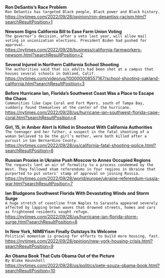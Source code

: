 **Ron DeSantis’s Race Problem**\
`Ron DeSantis has targeted Black people, Black power and Black history.`\
https://nytimes.com/2022/09/28/opinion/ron-desantiss-racism.html?searchResultPosition=1

**Newsom Signs California Bill to Ease Farm Union Voting**\
`The governor’s decision, after a veto last year, will allow mail voting in unionization elections. President Biden had pushed for approval.`\
https://nytimes.com/2022/09/28/business/california-farmworkers-newsom.html?searchResultPosition=2

**Several Injured in Northern California School Shooting**\
`The authorities said that six adults had been shot at a campus that houses several schools in Oakland, Calif.`\
https://nytimes.com/video/us/100000008557167/school-shooting-oakland-california.html?searchResultPosition=3

**Before Hurricane Ian, Florida’s Southwest Coast Was a Place to Escape the Chaos**\
`Communities like Cape Coral and Fort Myers, south of Tampa Bay, suddenly found themselves at the center of the hurricane.`\
https://nytimes.com/2022/09/28/us/hurricane-ian-southwest-florida-cape-coral.html?searchResultPosition=4

**Girl, 15, in Amber Alert Is Killed in Shootout With California Authorities**\
`The teenager and her father, a suspect in the fatal shooting of a woman believed to be the girl’s mother, were both killed after a pursuit in San Bernardino County.`\
https://nytimes.com/2022/09/28/us/california-fatal-shooting-police.html?searchResultPosition=6

**Russian Proxies in Ukraine Push Moscow to Annex Occupied Regions**\
`The requests lent an air of formality to a process condemned by the West. They followed sham referendums in four regions in Ukraine that purported to put voters’ stamp of approval on joining Russia.`\
https://nytimes.com/2022/09/28/world/europe/ukraine-referendum-russia-war.html?searchResultPosition=7

**Ian Bludgeons Southwest Florida With Devastating Winds and Storm Surge**\
`A huge stretch of coastline from Naples to Sarasota appeared severely affected by lapping brown waves that drowned streets, homes and cars as frightened residents sought refuge.`\
https://nytimes.com/2022/09/28/us/hurricane-ian-florida-storm-surge.html?searchResultPosition=8

**In New York, NIMBYism Finally Outstays Its Welcome**\
`Political momentum is growing for efforts to build more housing, fast.`\
https://nytimes.com/2022/09/28/opinion/new-york-housing-crisis.html?searchResultPosition=9

**An Obama Book That Cuts Obama Out of the Picture**\
`By Blake Hounshell`\
https://nytimes.com/2022/09/28/us/politics/pete-souza-obama-book.html?searchResultPosition=10

